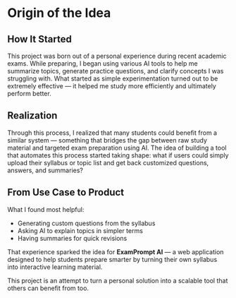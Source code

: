 # Origin of the Idea

## How It Started

This project was born out of a personal experience during recent academic exams. While preparing, I began using various AI tools to help me summarize topics, generate practice questions, and clarify concepts I was struggling with. What started as simple experimentation turned out to be extremely effective — it helped me study more efficiently and ultimately perform better.

## Realization

Through this process, I realized that many students could benefit from a similar system — something that bridges the gap between raw study material and targeted exam preparation using AI. The idea of building a tool that automates this process started taking shape: what if users could simply upload their syllabus or topic list and get back customized questions, answers, and summaries?

## From Use Case to Product

What I found most helpful:

- Generating custom questions from the syllabus
- Asking AI to explain topics in simpler terms
- Having summaries for quick revisions

That experience sparked the idea for **ExamPrompt AI** — a web application designed to help students prepare smarter by turning their own syllabus into interactive learning material.

This project is an attempt to turn a personal solution into a scalable tool that others can benefit from too.
